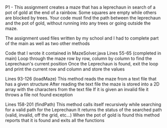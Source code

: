 P1 - This assignment creates a maze that has a leprechaun in search of a pot of gold at the end of a rainbow. Some squares are empty while others are blocked by trees. Your code must find the path between the leprechaun and the pot of gold, without running into any trees or going outside the maze.

The assignment used files written by my school and I had to complete part of the main as well as two other methods

Code that I wrote it contained in MazeSolver.java
Lines 55-65 (completed in main)
  Loop through the maze row by row, column by column to find the Leprechaun's current position
  Once the Leprechaun is found, exit the loop and print the current row and column and store the values
  
Lines 93-126 (loadMaze)
  This method reads the maze from a text file that has a given structure
  After reading the text file the maze is stored into a 2D array with the characters from the text file
  If it is given an invalid file it throws a file not found exception
  
Lines 158-201 (findPath)
  This method calls itself recursively while searching for a valid path for the Leprechaun 
  It returns the status of the searched path (valid, invalid, off the grid, etc...)
  When the pot of gold is found this method reports that it is found and exits all the functions
